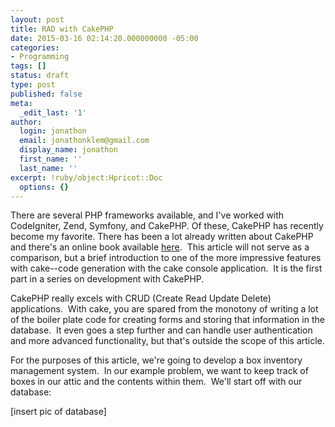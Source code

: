 ```yaml
---
layout: post
title: RAD with CakePHP
date: 2015-03-16 02:14:20.000000000 -05:00
categories:
- Programming
tags: []
status: draft
type: post
published: false
meta:
  _edit_last: '1'
author:
  login: jonathon
  email: jonathonklem@gmail.com
  display_name: jonathon
  first_name: ''
  last_name: ''
excerpt: !ruby/object:Hpricot::Doc
  options: {}
---
```

<p>There are several PHP frameworks available, and I've worked with CodeIgniter, Zend, Symfony, and CakePHP. Of these, CakePHP has recently become my favorite. There has been a lot already written about CakePHP and there's an online book available <a href="http://book.cakephp.org/2.0/en/index.html" target="_blank">here</a>.  This article will not serve as a comparison, but a brief introduction to one of the more impressive features with cake--code generation with the cake console application.  It is the first part in a series on development with CakePHP.</p>
<p>CakePHP really excels with CRUD (Create Read Update Delete) applications.  With cake, you are spared from the monotony of writing a lot of the boiler plate code for creating forms and storing that information in the database.  It even goes a step further and can handle user authentication and more advanced functionality, but that's outside the scope of this article.</p>
<p>For the purposes of this article, we're going to develop a box inventory management system.  In our example problem, we want to keep track of boxes in our attic and the contents within them.  We'll start off with our database:</p>
<p>[insert pic of database]</p>
<p>&nbsp;</p>
